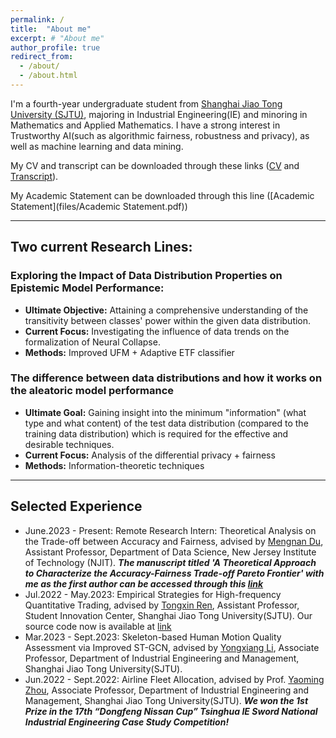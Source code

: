 ```yaml
---
permalink: /
title:  "About me"
excerpt: # "About me"
author_profile: true
redirect_from: 
  - /about/
  - /about.html
---
```


I'm a fourth-year undergraduate student from [Shanghai Jiao Tong University (SJTU)](https://me.sjtu.edu.cn/), majoring in Industrial Engineering(IE) and minoring in Mathematics and Applied Mathematics. I have a strong interest in Trustworthy AI(such as algorithmic fairness, robustness and privacy), as well as machine learning and data mining.

My CV and transcript can be downloaded through these links ([CV](files/CV_Hua_Tang.pdf) and [Transcript](files/Transcript_Hua_Tang.pdf)).

My Academic Statement can be downloaded through this line ([Academic Statement](files/Academic Statement.pdf))


---

## **Two current Research Lines:**
### Exploring the Impact of Data Distribution Properties on Epistemic Model Performance:
  - **Ultimate Objective:** Attaining a comprehensive understanding of the transitivity between classes' power within the given data distribution.
  - **Current Focus:** Investigating the influence of data trends on the formalization of Neural Collapse.
  - **Methods:** Improved UFM + Adaptive ETF classifier
### The difference between data distributions and how it works on the aleatoric model performance
  - **Ultimate Goal:** Gaining insight into the minimum "information" (what type and what content) of the test data distribution (compared to the training data distribution) which is required for the effective and desirable techniques.
  - **Current Focus:** Analysis of the differential privacy + fairness
  - **Methods:** Information-theoretic techniques


---

## **Selected Experience**

- June.2023 - Present: Remote Research Intern: Theoretical Analysis on the Trade-off between Accuracy and Fairness, advised by [Mengnan Du](https://mengnandu.com/), Assistant Professor, Department of Data Science, New Jersey Institute of Technology (NJIT). **_The manuscript titled 'A Theoretical Approach to Characterize the Accuracy-Fairness Trade-off Pareto Frontier' with me as the first author can be accessed through this [link](https://arxiv.org/abs/2310.12785)_**
- Jul.2022 - May.2023: Empirical Strategies for High-frequency Quantitative Trading, advised by [Tongxin Ren](http://www.baiyulan.org.cn/leader/15/), Assistant Professor, Student Innovation Center, Shanghai Jiao Tong University(SJTU). Our source code now is available at [link](https://github.com/Ytang520/Research_on_High-frequency_Quantitative_Trading)
- Mar.2023 - Sept.2023: Skeleton-based Human Motion Quality Assessment via Improved ST-GCN, advised by [Yongxiang Li](https://me.sjtu.edu.cn/teacher_directory1/liyongxiang.html), Associate Professor, Department of Industrial Engineering and Management, Shanghai Jiao Tong University(SJTU). 
- Jun.2022 - Sept.2022: Airline Fleet Allocation, advised by Prof. [Yaoming Zhou](https://me.sjtu.edu.cn/teacher_directory1/zhouyaoming.html), Associate Professor, Department of Industrial Engineering and Management, Shanghai Jiao Tong University(SJTU). **_We won the 1st Prize in the 17th “Dongfeng Nissan Cup” Tsinghua IE Sword National Industrial Engineering Case Study Competition!_**
